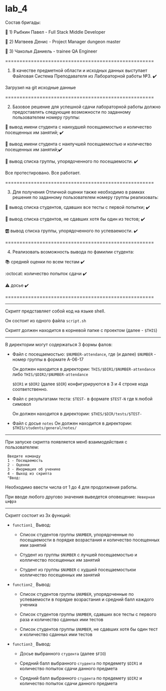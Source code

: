 # lab_4
Состав бригады:

🚀 1) Рыбкин Павел - Full Stack Middle Developer

👻 2) Матвеев Денис - Project Manager dungeon master

🚽  3) Чаколья Даниель - trainee QA Engineer 


====================================================

1. В качестве предметной области и исходных данных выступает Файловая Система Преподавателя из Лабораторной работы №3.
✔️ 

Загрузил на git исходные данные 

====================================================

2. Базовое решение для успешной сдачи лабораторной работы должно предоставлять следующие возможности по заданному пользователем номеру группы:

 🍕 вывод имени студента с наихудшей посещаемостью и количество посещенных им занятий; ✔️

 🍔 вывод имени студента с наилучшей посещаемостью и количество посещенных им занятий;✔️

 📄 вывод списка группы, упорядоченного по посещаемости. ✔️

Все протестировано. Все работает.

====================================================

3. Для получения Отличной оценки также необходимо в рамках решения по заданному пользователем номеру группы реализовать:

 🍑 вывод списка студентов, сдавших все тесты с первой попытки; ✔️

 🍈 вывод списка студентов, не сдавших хотя бы один из тестов; ✔️

 🆎 вывод списка группы, упорядоченного по успеваемости. ✔️
 
 ====================================================
 
 4. Реализовать возможность вывода по фамилии студента: 
 
  📚 средней оценки по всем тестам ✔️
 
  :octocat: количество попыток сдачи ✔️
 
  ⚠️ досье ✔️

====================================================


____

Скрипт представляет собой код на языке shell. 

Он состоит из одного файла `script.sh`

Скрипт должен находится в корневой папке с проектом (далее -  `$THIS`)

____


В директории могут содержаться 3 формы фалов:

+ Файл с посещаемостью: `$NUMBER-attendance`, где (и далее) `$NUMBER` - номер группы в формате A-06-17

  Он должен находится в директории: `THIS/$DIR1/$NUMBER-attendance` либо `THIS/$DIR2/$NUMBER-attendance`

  `$DIR1` и `$DIR2` (далее `$DIR`) конфигурируются в 3 и 4 строке кода соответственно.

+ Файл с результатами теста: `$TEST-` в формате `$TEST-N` где `N` любой симовол 

  Он должен находится в директории: `$THIS/$DIR/tests/$TEST-`
  
 + Файл с досье `notes`
  Он должен находится в директории: `$THIS/students/general/notes/`
  
  ____

При запуске скрипта появляется менб взаимодействия с пользователем:

```Shell
 Введите команду
 1 - Посещаемость
 2 - Оценки
 3 - Инормация об ученике
 4 - Выход из скрипта
 "Ввод:
```

Необходимо ввести числа от 1 до 4 для продолжения работы.

При вводе любого другово значения выведется оповещение: `Неверная цифра`

____


Скрипт состоит из 3х функций:

+ `function1_` Вывод:

  + Список студентов группы `$NUMBER`, упорядоченные по посещаемости в порядке возрастания и количество посещенных ими занятий
  
  + Студент из группы `$NUMBER` с лучшей посещаемостью и колличество посещенных им занятий
  
  + Студент из группы `$NUMBER` с худшей посещаемостьюи колличество посещенных им занятий 
  
+ `function2_`  Вывод:

  + Список студентов группы `$NUMBER`, упорядоченные по успеваемости в порядке возрастания и средний балл каждого ученика
  
  + Список студентов группы `$NUMBER`, сдавших все тесты с первого раза и количество сданных ими тестов
  
  + Список студентов группы `$NUMBER`, не сдавших хотя бы один тест и количество сданных ими тестов
  
+ `function3_`  Вывод:

  + Досье выбранного `студента` (далее `$FIO`) 
  
  + Средний балл выбранного `студента` по предемету `$DIR1` и количество попыток сдачи данного предмета
  
  + Средний балл выбранного `студента` по предемету `$DIR2` и количество попыток сдачи данного предмета
